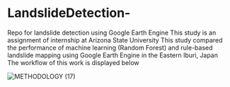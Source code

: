 # LandslideDetection-
Repo for landslide detection using Google Earth Engine
This study is an assignment of internship at Arizona State University
This study compared the performance of machine learning (Random Forest) and rule-based landslide mapping using Google Earth Engine in the Eastern Iburi, Japan
The workflow of this work is displayed below 


![METHODOLOGY (17)](https://user-images.githubusercontent.com/74737539/131340677-6a6a50cc-1b80-400d-aa50-5fb96c5ed7e3.png)

